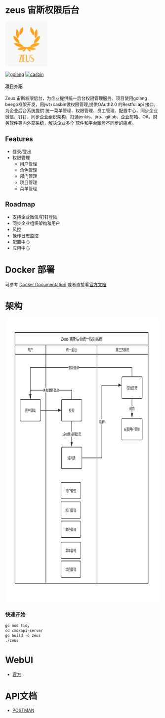 # zeus 宙斯权限后台
<img src="./docs/images/logo.png" height=145></img>

[![golang](https://img.shields.io/badge/golang-1.12.1-green.svg?style=plastic)](https://www.golang.org/)
[![casbin](https://img.shields.io/badge/casbin-1.8.1-brightgreen.svg?style=plastic)](https://github.com/casbin/casbin)

#### 项目介绍
Zeus 宙斯权限后台，为企业提供统一后台权限管理服务。项目使用golang beego框架开发，用jwt+casbin做权限管理,提供OAuth2.0 的Restful api 接口，为企业后台系统提供
统一菜单管理、权限管理、员工管理、配置中心，同步企业微信、钉钉，同步企业组织架构，打通jenkis、jira、gitlab、企业邮箱、OA、财务软件等内外部系统，解决企业多个
软件和平台账号不同步的痛点。

## Features
- 登录/登出
- 权限管理
    - 用户管理
    - 角色管理
    - 部门管理
    - 项目管理
    - 菜单管理
## Roadmap
- 支持企业微信/钉钉登陆
- 同步企业组织架构和用户
- 风控
- 操作日志监控
- 配置中心
- 应用中心
# Docker 部署
可参考 [Docker Documentation][2] 或者直接看[官方文档][1]
# 架构
<img src="./docs/images/arch.png" height=920></img>
### 快速开始
````
go mod tidy
cd cmd/api-server
go build -o zeus
./zeus

````
# WebUI
* [官方](https://github.com/bullteam/zeus-ui)
# API文档
* [POSTMAN](https://documenter.getpostman.com/view/159835/Rzfjk7Jh)

[1]: https://docs.docker.com/ "Docker Documentation"
[2]: https://github.com/yeasy/docker_practice "docker_practice"


